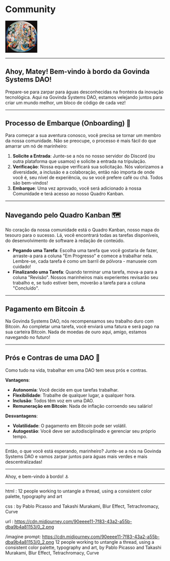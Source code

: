 # Community

<img src="./imgs/community.png" height="20%" width="20%" alt="Unform" />

---

## Ahoy, Matey! Bem-vindo à bordo da Govinda Systems DAO!

Prepare-se para zarpar para águas desconhecidas na fronteira da inovação tecnológica. Aqui na Govinda Systems DAO, estamos velejando juntos para criar um mundo melhor, um bloco de código de cada vez!

---

## Processo de Embarque (Onboarding) 🚀

Para começar a sua aventura conosco, você precisa se tornar um membro da nossa comunidade. Não se preocupe, o processo é mais fácil do que amarrar um nó de marinheiro:

1. **Solicite a Entrada**: Junte-se a nós no nosso servidor do Discord (ou outra plataforma que usamos) e solicite a entrada na tripulação.
2. **Verificação**: Nossa equipe verificará sua solicitação. Nós valorizamos a diversidade, a inclusão e a colaboração, então não importa de onde você é, seu nível de experiência, ou se você prefere café ou chá. Todos são bem-vindos!
3. **Embarque**: Uma vez aprovado, você será adicionado à nossa Comunidade e terá acesso ao nosso Quadro Kanban.

---

## Navegando pelo Quadro Kanban 🗺️

No coração da nossa comunidade está o Quadro Kanban, nosso mapa do tesouro para o sucesso. Lá, você encontrará todas as tarefas disponíveis, do desenvolvimento de software à redação de conteúdo.

* **Pegando uma Tarefa**: Escolha uma tarefa que você gostaria de fazer, arraste-a para a coluna "Em Progresso" e comece a trabalhar nela. Lembre-se, cada tarefa é como um barril de pólvora - manuseie com cuidado!
* **Finalizando uma Tarefa**: Quando terminar uma tarefa, mova-a para a coluna "Revisão". Nossos marinheiros mais experientes revisarão seu trabalho e, se tudo estiver bem, moverão a tarefa para a coluna "Concluído".

---

## Pagamento em Bitcoin ⚓

Na Govinda Systems DAO, nós recompensamos seu trabalho duro com Bitcoin. Ao completar uma tarefa, você enviará uma fatura e será pago na sua carteira Bitcoin. Nada de moedas de ouro aqui, amigo, estamos navegando no futuro!

---

## Prós e Contras de uma DAO 🌊

Como tudo na vida, trabalhar em uma DAO tem seus prós e contras.

**Vantagens**:

* **Autonomia**: Você decide em que tarefas trabalhar.
* **Flexibilidade**: Trabalhe de qualquer lugar, a qualquer hora.
* **Inclusão**: Todos têm voz em uma DAO.
* **Remuneração em Bitcoin**: Nada de inflação corroendo seu salário!

**Desvantagens**:

* **Volatilidade**: O pagamento em Bitcoin pode ser volátil.
* **Autogestão**: Você deve ser autodisciplinado e gerenciar seu próprio tempo.

---

Então, o que você está esperando, marinheiro? Junte-se a nós na Govinda Systems DAO e vamos zarpar juntos para águas mais verdes e mais descentralizadas!

---

Ahoy, e bem-vindo à bordo! ⚓


---

html : 12 people working to untangle a thread, using a consistent color palette, typography and art

css : by Pablo Picasso and Takashi Murakami, Blur Effect, Tetrachromacy, Curve

url : https://cdn.midjourney.com/90eeee11-7f83-43a2-a55b-dba9b4a81153/0_2.png

/imagine prompt: https://cdn.midjourney.com/90eeee11-7f83-43a2-a55b-dba9b4a81153/0_2.png 12 people working to untangle a thread, using a consistent color palette, typography and art, by Pablo Picasso and Takashi Murakami, Blur Effect, Tetrachromacy, Curve
